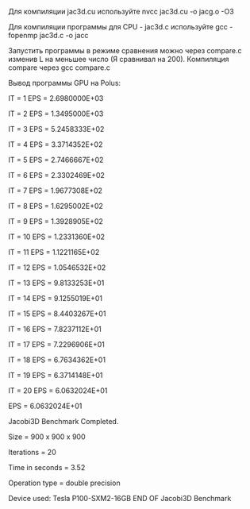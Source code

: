 Для компиляции jac3d.cu используйте nvcc jac3d.cu -o jacg.o -O3

Для компиляции программы для CPU - jac3d.c используйте gcc -fopenmp jac3d.c -o jacc


Запустить программы в режиме сравнения можно через compare.c изменив L на меньшее число (Я сравнивал на 200).
Компиляция compare через gcc compare.c



 Вывод программы GPU на Polus:
 
 IT =    1   EPS =  2.6980000E+03
 
 IT =    2   EPS =  1.3495000E+03
 
 IT =    3   EPS =  5.2458333E+02
 
 IT =    4   EPS =  3.3714352E+02
 
 IT =    5   EPS =  2.7466667E+02
 
 IT =    6   EPS =  2.3302469E+02
 
 IT =    7   EPS =  1.9677308E+02
 
 IT =    8   EPS =  1.6295002E+02
 
 IT =    9   EPS =  1.3928905E+02
 
 IT =   10   EPS =  1.2331360E+02
 
 IT =   11   EPS =  1.1221165E+02
 
 IT =   12   EPS =  1.0546532E+02
 
 IT =   13   EPS =  9.8133253E+01
 
 IT =   14   EPS =  9.1255019E+01
 
 IT =   15   EPS =  8.4403267E+01
 
 IT =   16   EPS =  7.8237112E+01
 
 IT =   17   EPS =  7.2296906E+01
 
 IT =   18   EPS =  6.7634362E+01
 
 IT =   19   EPS =  6.3714148E+01
 
 IT =   20   EPS =  6.0632024E+01
 
 EPS =  6.0632024E+01

 Jacobi3D Benchmark Completed.
 
 Size            =  900 x  900 x  900
 
 Iterations      =                 20
 
 Time in seconds =               3.52
 
 Operation type  =     double precision
 
 Device used:     Tesla P100-SXM2-16GB
 END OF Jacobi3D Benchmark
